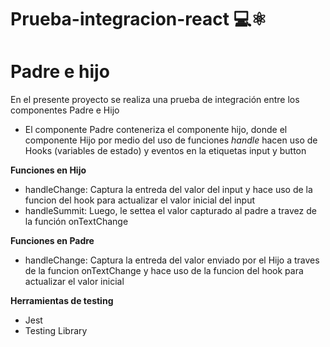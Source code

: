# Prueba-integracion-react 💻⚛️

# Padre e hijo
En el presente proyecto se realiza una prueba de integración entre los componentes Padre e Hijo

- El componente Padre conteneriza el componente hijo, donde el componente Hijo por medio del uso de funciones *handle* hacen uso de Hooks (variables de estado) y eventos en la etiquetas input y button

**Funciones en Hijo**
-  handleChange: Captura la entreda del valor del input y hace uso de la funcion del hook para actualizar el valor inicial del input
-  handleSummit: Luego, le settea el valor capturado al padre a travez de la función onTextChange

**Funciones en Padre**
-  handleChange: Captura la entreda del valor enviado por el Hijo a traves de la funcion onTextChange  y hace uso de la funcion del hook para actualizar el valor inicial

**Herramientas de testing**
- Jest
-  Testing Library


